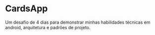 # CardsApp
Um desafio de 4 dias para demonstrar minhas habilidades técnicas em android, arquitetura e padrões de projeto.
